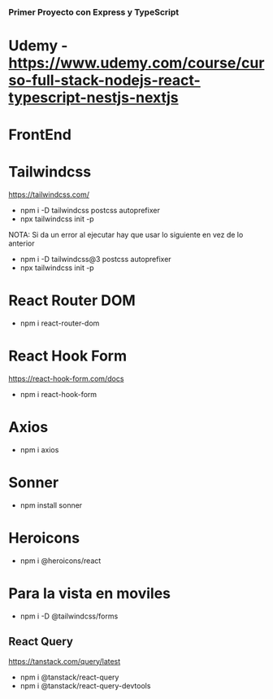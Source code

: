 ### Primer Proyecto con Express y TypeScript
#
# Udemy - https://www.udemy.com/course/curso-full-stack-nodejs-react-typescript-nestjs-nextjs

# FrontEnd

# Tailwindcss
https://tailwindcss.com/

- npm i -D tailwindcss postcss autoprefixer
- npx tailwindcss init -p

NOTA: Si da un error al ejecutar hay que usar lo siguiente en vez de lo anterior
- npm i -D tailwindcss@3 postcss autoprefixer
- npx tailwindcss init -p

# React Router DOM
- npm i react-router-dom

#  React Hook Form
https://react-hook-form.com/docs

- npm i react-hook-form

# Axios
- npm i axios

# Sonner
- npm install sonner

# Heroicons
- npm i @heroicons/react

# Para la vista en moviles
- npm i -D @tailwindcss/forms

## React Query
https://tanstack.com/query/latest

- npm i @tanstack/react-query
- npm i @tanstack/react-query-devtools